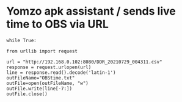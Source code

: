 # Yomzo apk assistant / sends live time to OBS via URL


    while True:

    from urllib import request

    url = "http://192.168.0.102:8080/DDR_20210729_004311.csv"
    response = request.urlopen(url)
    line = response.read().decode('latin-1')
    outFileName="OBStime.txt"
    outFile=open(outFileName, "w")
    outFile.write(line[-7:])
    outFile.close()
